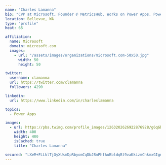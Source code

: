 ```yaml
---
name: "Charles Lamanna"
bio: "CVP at Microsoft, Founder @ MetricsHub. Works on Power Apps, Power Automate, Power Virtual Agent, Common Data Service and Dynamics 365."
location: Bellevue, WA
type: "profile"
heat: 65

affiliation:
  name: Microsoft
  domain: microsoft.com
  images:
    - url: "/assets/images/organizations/microsoft.com-50x50.jpg"
      width: 50
      height: 50

twitter:
  username: clamanna
  url: https://twitter.com/clamanna
  followers: 4290

linkedin:
  url: https://www.linkedin.com/in/charleslamanna

topics:
  - Power Apps

images:
  - url: https://pbs.twimg.com/profile_images/1263202626922876928/g6qGbHZ-_400x400.jpg
    width: 400
    height: 400
    isCached: true
    title: "Charles Lamanna"

secured: "LXeM+FLLklTjGyXUsmDpRbyomCqDbJBnPhfAuBbldqBt9vaKkLzmChkmxGIgnkyV6NywvyGYLd6Via4oFEwkArobLtTe5orPjjIwQjAi/HL4+8YRY9zsiI0oGOIxm9DJzXEmT+tbFXpsg/6sZRkvFt+LOWbVH79ytYJeWWhC+QtSPs7855RXrytZWyabIy9D7OWTbsuMfxli8ZccX2q/qg55iqhwYecg6MPsxuj2694ITXYX6gtHqM3mS/lMFw0PhG92/kEmZDE9nXRVc6P1HHmwZ7Bh1itz3bImF1W+F+lUoca8vbw5/Y2hRpI/rK5w4j4xceZp+3ge42ltEeVYLLXQVd4j/ROYKom/hTmX80yWFLZlxcBLj18gGuVlB2I+7dPyWrZyb1LUrxpI4qmSMiJH4K1lWegOX03wVHj3hBI=;ZvOyVUkHf8X6+LvukmMv5A=="
---
```


